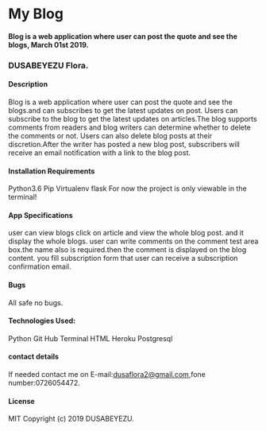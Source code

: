 # My Blog
#### Blog is a web application where user can post the quote and see the blogs, March 01st 2019.
### DUSABEYEZU Flora.

#### Description
Blog is a web application where user can post the quote and see the blogs.and can subscribes to get the latest updates on post. Users can subscribe to the blog to get the latest updates on articles.The blog supports comments from readers and blog writers can determine whether to delete the comments or not. Users can also delete blog posts at their discretion.After the writer has posted a new blog post, subscribers will receive an email notification with a link to the blog post.

#### Installation Requirements
Python3.6
Pip
Virtualenv
flask
For now the project is only viewable in the terminal!

#### App Specifications

user can view blogs click on article and view the whole blog post. and it display the whole blogs. user can write comments on the comment test area box.the name also is required.then the comment is displayed on the blog content. you fill subscription form that user can receive a subscription confirmation email.

#### Bugs
All safe no bugs.

#### Technologies Used:
Python
Git Hub
Terminal
HTML
Heroku
Postgresql
#### contact details
If needed contact me on E-mail:dusaflora2@gmail.com,fone number:0726054472.

#### License
MIT Copyright (c) 2019 DUSABEYEZU.